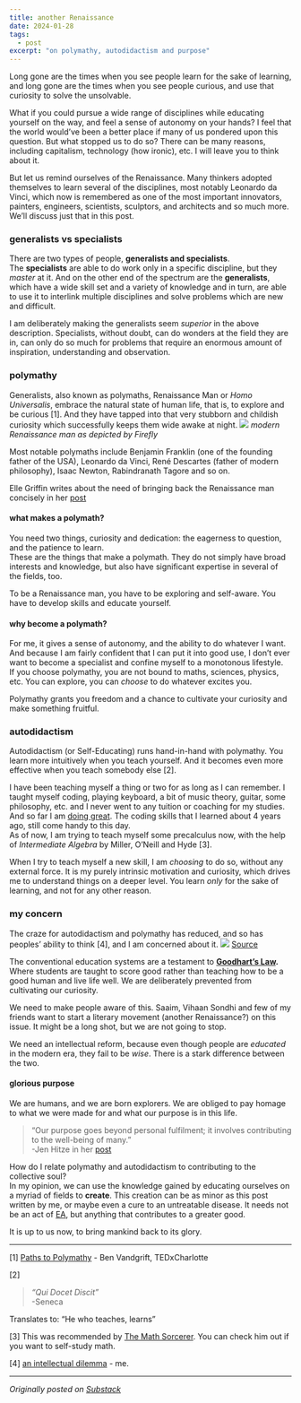 ```yaml
---
title: another Renaissance
date: 2024-01-28
tags:
  - post
excerpt: "on polymathy, autodidactism and purpose"
---
```

Long gone are the times when you see people learn for the sake of learning, and long gone are the times when you see people curious, and use that curiosity to solve the unsolvable.

What if you could pursue a wide range of disciplines while educating yourself on the way, and feel a sense of autonomy on your hands? I feel that the world would’ve been a better place if many of us pondered upon this question. But what stopped us to do so? There can be many reasons, including capitalism, technology (how ironic), etc. I will leave you to think about it.

But let us remind ourselves of the Renaissance. Many thinkers adopted themselves to learn several of the disciplines, most notably Leonardo da Vinci, which now is remembered as one of the most important innovators, painters, engineers, scientists, sculptors, and architects and so much more. We’ll discuss just that in this post.

### generalists vs specialists

There are two types of people, **generalists and specialists**.  
The **specialists** are able to do work only in a specific discipline, but they _master_ at it. And on the other end of the spectrum are the **generalists**, which have a wide skill set and a variety of knowledge and in turn, are able to use it to interlink multiple disciplines and solve problems which are new and difficult.

I am deliberately making the generalists seem _superior_ in the above description. Specialists, without doubt, can do wonders at the field they are in, can only do so much for problems that require an enormous amount of inspiration, understanding and observation.

### polymathy

Generalists, also known as polymaths, Renaissance Man or _Homo Universalis_, embrace the natural state of human life, that is, to explore and be curious [1]. And they have tapped into that very stubborn and childish curiosity which successfully keeps them wide awake at night.
![](https://substackcdn.com/image/fetch/w_1456,c_limit,f_auto,q_auto:good,fl_progressive:steep/https%3A%2F%2Fsubstack-post-media.s3.amazonaws.com%2Fpublic%2Fimages%2Fe5c5b254-a70e-495b-8560-3a4c7e02610d_2048x2048.png)
*modern Renaissance man as depicted by Firefly*

Most notable polymaths include Benjamin Franklin (one of the founding father of the USA), Leonardo da Vinci, René Descartes (father of modern philosophy), Isaac Newton, Rabindranath Tagore and so on.

Elle Griffin writes about the need of bringing back the Renaissance man concisely in her [post](https://www.elysian.press/p/bring-back-the-renaissance-man?utm_source=share&utm_medium=android&r=2wqx7m)

#### what makes a polymath?

You need two things, curiosity and dedication: the eagerness to question, and the patience to learn.  
These are the things that make a polymath. They do not simply have broad interests and knowledge, but also have significant expertise in several of the fields, too.

To be a Renaissance man, you have to be exploring and self-aware. You have to develop skills and educate yourself.

#### why become a polymath?

For me, it gives a sense of autonomy, and the ability to do whatever I want. And because I am fairly confident that I can put it into good use, I don’t ever want to become a specialist and confine myself to a monotonous lifestyle.  
If you choose polymathy, you are not bound to maths, sciences, physics, etc. You can explore, you can _choose_ to do whatever excites you.

Polymathy grants you freedom and a chance to cultivate your curiosity and make something fruitful.
### autodidactism

Autodidactism (or Self-Educating) runs hand-in-hand with polymathy. You learn more intuitively when you teach yourself. And it becomes even more effective when you teach somebody else [2].

I have been teaching myself a thing or two for as long as I can remember. I taught myself coding, playing keyboard, a bit of music theory, guitar, some philosophy, etc. and I never went to any tuition or coaching for my studies. And so far I am [doing great](https://visionoflife.substack.com/i/140030345/learning-effective-study-techniques). The coding skills that I learned about 4 years ago, still come handy to this day.  
As of now, I am trying to teach myself some precalculus now, with the help of _Intermediate Algebra_ by Miller, O’Neill and Hyde [3].

When I try to teach myself a new skill, I am _choosing_ to do so, without any external force. It is my purely intrinsic motivation and curiosity, which drives me to understand things on a deeper level. You learn _only_ for the sake of learning, and not for any other reason.

### my concern

The craze for autodidactism and polymathy has reduced, and so has peoples’ ability to think [4], and I am concerned about it.
![](https://substackcdn.com/image/fetch/w_1456,c_limit,f_auto,q_auto:good,fl_progressive:steep/https%3A%2F%2Fsubstack-post-media.s3.amazonaws.com%2Fpublic%2Fimages%2Ffaa81a97-accf-424a-a2e3-615de1e35020_739x186.png)
[Source](https://www.quora.com/If-education-is-taken-seriously-in-India-then-why-dont-many-are-discussing-about-self-education-and-autodidacticism/answer/Rohith-KN?ch=10&oid=1477743684316216&share=fb9e90db&srid=3udo4M&target_type=answer)

The conventional education systems are a testament to [**Goodhart’s Law**](https://builtin.com/data-science/goodharts-law)**.** Where students are taught to score good rather than teaching how to be a good human and live life well. We are deliberately prevented from cultivating our curiosity.

We need to make people aware of this. Saaim, Vihaan Sondhi and few of my friends want to start a literary movement (another Renaissance?) on this issue. It might be a long shot, but we are not going to stop.

We need an intellectual reform, because even though people are _educated_ in the modern era, they fail to be _wise_. There is a stark difference between the two.

#### glorious purpose

We are humans, and we are born explorers. We are obliged to pay homage to what we were made for and what our purpose is in this life.

> “Our purpose goes beyond personal fulfilment; it involves contributing to the well-being of many.”  
> -Jen Hitze in her [post](https://jenhitze.substack.com/p/inner-depths-steadfastness-transformation?utm_source=substack&utm_medium=email)

How do I relate polymathy and autodidactism to contributing to the collective soul?  
In my opinion, we can use the knowledge gained by educating ourselves on a myriad of fields to **create**. This creation can be as minor as this post written by me, or maybe even a cure to an untreatable disease. It needs not be an act of [EA](https://vihaansondhi.substack.com/p/on-effective-altruism?utm_source=post-email-title&publication_id=2235493&post_id=140879966&utm_campaign=email-post-title&isFreemail=true&r=2wqx7m&utm_medium=email), but anything that contributes to a greater good.

It is up to us now, to bring mankind back to its glory.

---
[1]  [Paths to Polymathy](https://www.youtube.com/watch?v=kEk-BDckjW4&list=WL&index=12&pp=gAQBiAQB) - Ben Vandgrift, TEDxCharlotte

[2]

> _“Qui Docet Discit”_  
> -Seneca

Translates to: “He who teaches, learns”

[3] This was recommended by [The Math Sorcerer](https://www.youtube.com/@TheMathSorcerer). You can check him out if you want to self-study math.

[4]  [an intellectual dilemma](https://postulate.us/@moisentinel/main/p/2024-01-14-an-intellectual-dillemma-j1veqinVndAJLcnnwCiyvm) - me.

---
*Originally posted on [Substack](https://visionoflife.substack.com/p/another-renaissance)*